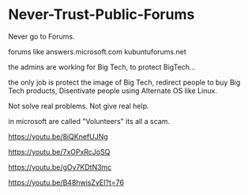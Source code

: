 # Never-Trust-Public-Forums
Never go to Forums.

forums like
answers.microsoft.com
kubuntuforums.net

the admins are working for Big Tech,
to protect BigTech...

the only job is protect the image of Big Tech,
redirect people to buy Big Tech products,
Disentivate people using Alternate OS like Linux.

Not solve real problems.
Not give real help.

in microsoft are called "Volunteers"
its all a scam.

https://youtu.be/8iQKnefUJNg

https://youtu.be/7xOPxRcJoSQ

https://youtu.be/gOy7KDtN3mc

https://youtu.be/B48hwisZvEI?t=76
